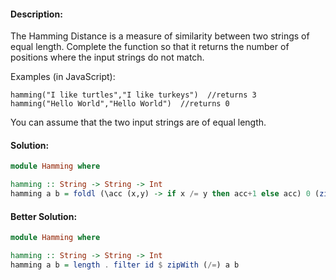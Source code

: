 #### Description:

The Hamming Distance is a measure of similarity between two strings of equal length. Complete the function so that it returns the number of positions where the input strings do not match.

Examples (in JavaScript):

```
hamming("I like turtles","I like turkeys")  //returns 3
hamming("Hello World","Hello World")  //returns 0
```

You can assume that the two input strings are of equal length.



#### Solution:

```Haskell
module Hamming where

hamming :: String -> String -> Int
hamming a b = foldl (\acc (x,y) -> if x /= y then acc+1 else acc) 0 (zip a b)
```

#### Better Solution:

```Haskell
module Hamming where

hamming :: String -> String -> Int
hamming a b = length . filter id $ zipWith (/=) a b
```
